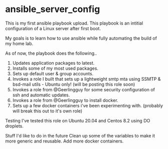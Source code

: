 # ansible_server_config

This is my first ansible playbook upload.  This playbook is an intitial configuration of a Linux server after first boot.  

My goals is to learn how to use ansible while fully automating the build of my home lab.

As of now, the playbook does the following..
1) Updates application packages to latest.
2) Installs some of my most used packages.
3) Sets up default user & group accounts.
4) Invokes a role I built that sets up a lightweight smtp mta using SSMTP & bsd-mail utils - Ubuntu only! (will be posting this role soon)
5) Invokes a role from @Geerlingguy for some security configuration of ssh and automatic updates.
6) Invokes a role from @Geerlingguy to install docker.
7) Sets up a few docker containers i've been experimenting with. (probably will break this out to it's own role)

Testing
I've tested this role on Ubuntu 20.04 and Centos 8.2 using DO droplets.


Stuff I'd like to do in the future
Clean up some of the variables to make it more generic and reusable.
Add more docker containers.
